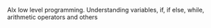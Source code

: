 Alx low level programming. Understanding variables, if, if else, while, arithmetic operators and others

